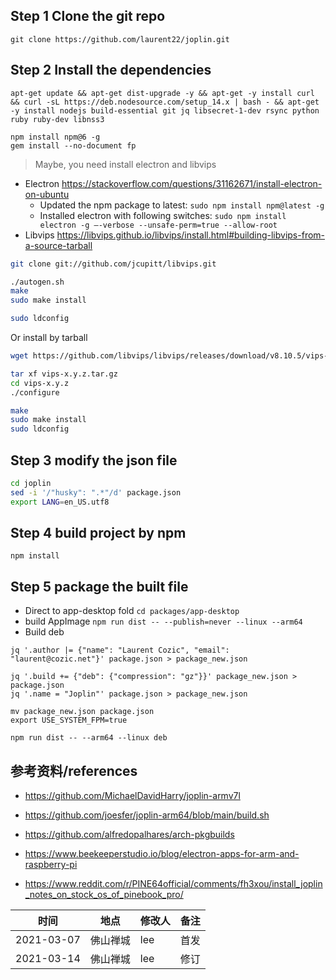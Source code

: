 ## Step 1 Clone the git repo 
`git clone https://github.com/laurent22/joplin.git`

## Step 2 Install the dependencies
```
apt-get update && apt-get dist-upgrade -y && apt-get -y install curl && curl -sL https://deb.nodesource.com/setup_14.x | bash - && apt-get -y install nodejs build-essential git jq libsecret-1-dev rsync python ruby ruby-dev libnss3

npm install npm@6 -g
gem install --no-document fp
```

> Maybe, you need install electron and libvips
+ Electron https://stackoverflow.com/questions/31162671/install-electron-on-ubuntu
	 + Updated the npm package to latest:
	`sudo npm install npm@latest -g`
 	+ Installed electron with following switches:
	`sudo npm install electron -g –-verbose --unsafe-perm=true --allow-root`
+ Libvips https://libvips.github.io/libvips/install.html#building-libvips-from-a-source-tarball
```sh
git clone git://github.com/jcupitt/libvips.git

./autogen.sh 
make 
sudo make install

sudo ldconfig
```
Or install by tarball
```sh
wget https://github.com/libvips/libvips/releases/download/v8.10.5/vips-8.10.5.tar.gz

tar xf vips-x.y.z.tar.gz 
cd vips-x.y.z 
./configure

make 
sudo make install 
sudo ldconfig
```

## Step 3 modify the json file
```sh
cd joplin
sed -i '/"husky": ".*"/d' package.json
export LANG=en_US.utf8
```

## Step 4 build project by npm
`npm install`

## Step 5 package the built file
+ Direct to app-desktop fold
`cd packages/app-desktop`
+ build AppImage
`npm run dist -- --publish=never --linux --arm64`
+ Build deb
```
jq '.author |= {"name": "Laurent Cozic", "email": "laurent@cozic.net"}' package.json > package_new.json

jq '.build += {"deb": {"compression": "gz"}}' package_new.json > package.json
jq '.name = "Joplin"' package.json > package_new.json

mv package_new.json package.json
export USE_SYSTEM_FPM=true

npm run dist -- --arm64 --linux deb
```

## 参考资料/references
+ https://github.com/MichaelDavidHarry/joplin-armv7l

+ https://github.com/joesfer/joplin-arm64/blob/main/build.sh

+ https://github.com/alfredopalhares/arch-pkgbuilds


+ https://www.beekeeperstudio.io/blog/electron-apps-for-arm-and-raspberry-pi

+ https://www.reddit.com/r/PINE64official/comments/fh3xou/install_joplin_notes_on_stock_os_of_pinebook_pro/


|时间|地点|修改人|备注
-----|----|-----|----
|2021-03-07|佛山禅城|lee|首发
|2021-03-14|佛山禅城|lee|修订


